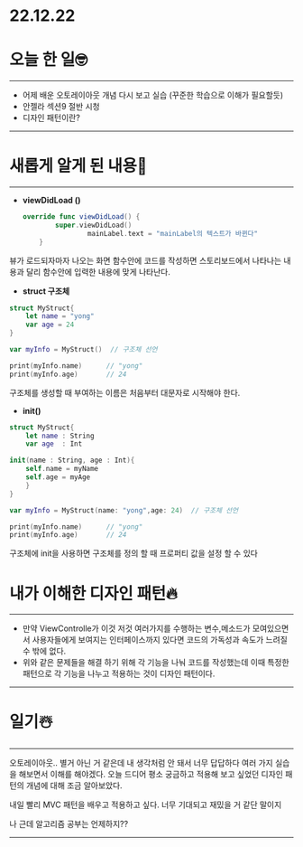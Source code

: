 # 22.12.22

# 오늘 한 일🤓

---

- 어제 배운 오토레이아웃 개념 다시 보고 실습 (꾸준한 학습으로 이해가 필요할듯)
- 안젤라 섹션9 절반 시청
- 디자인 패턴이란?

---

# 새롭게 알게 된 내용📖

---

- **viewDidLoad ()**
    
    ```swift
    override func viewDidLoad() {
            super.viewDidLoad()
    				mainLabel.text = "mainLabel의 텍스트가 바뀐다"
        }
    ```
    

뷰가 로드되자마자 나오는 화면 함수안에 코드를 작성하면 스토리보드에서 나타나는 내용과 달리 함수안에 입력한 내용에 맞게 나타난다.

- **struct 구조체**

```swift
struct MyStruct{
	let name = "yong"
	var age = 24
}

var myInfo = MyStruct()  // 구조체 선언

print(myInfo.name)      // "yong"
print(myInfo.age)       // 24
```

구조체를 생성할 때 부여하는 이름은 처음부터 대문자로 시작해야 한다.

- **init()**

```swift
struct MyStruct{
	let name : String
	var age  : Int

init(name : String, age : Int){
	self.name = myName
	self.age = myAge
	}
}

var myInfo = MyStruct(name: "yong",age: 24)  // 구조체 선언

print(myInfo.name)      // "yong"
print(myInfo.age)       // 24
```

구조체에 init을 사용하면 구조체를 정의 할 때 프로퍼티 값을 설정 할 수 있다

# 내가 이해한 디자인 패턴🔥

---

- 만약 ViewControlle가 이것 저것 여러가지를 수행하는 변수,메소드가 모여있으면서 사용자들에게 보여지는 인터페이스까지 있다면 코드의 가독성과 속도가 느려질 수 밖에 없다.
- 위와 같은 문제들을 해결 하기 위해 각 기능을 나눠 코드를 작성했는데 이때 특정한 패턴으로 각 기능을 나누고 적용하는 것이 디자인 패턴이다.

---

# 일기☃️

---

오토레이아웃.. 별거 아닌 거 같은데 내 생각처럼 안 돼서 너무 답답하다 여러 가지 실습을 해보면서 이해를 해야겠다. 오늘 드디어 평소 궁금하고 적용해 보고 싶었던 디자인 패턴의 개념에 대해 조금 알아보았다.

내일 빨리 MVC 패턴을 배우고 적용하고 싶다. 너무 기대되고 재밌을 거 같단 말이지

나 근데 알고리즘 공부는 언제하지??

---